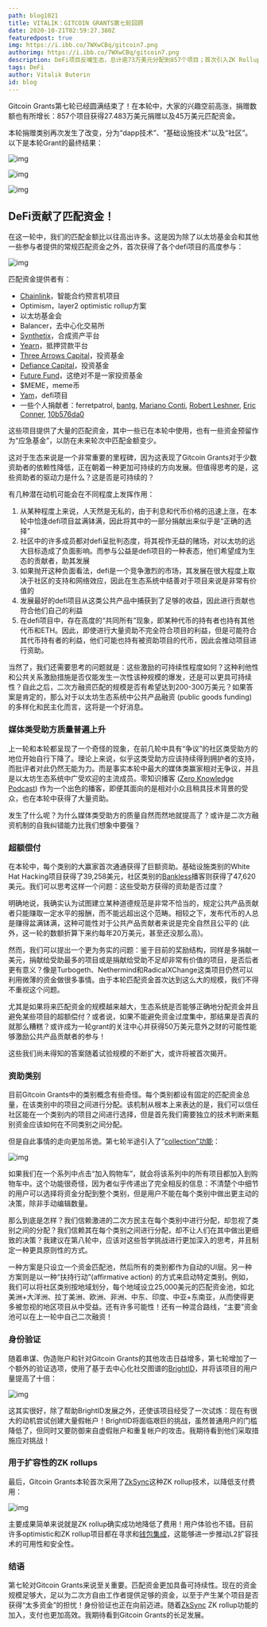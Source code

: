 ```yaml
---
path: blog1021
title: VITALIK：GITCOIN GRANTS第七轮回顾
date: 2020-10-21T02:59:27.380Z
featuredpost: true
img: https://i.ibb.co/7WXwCBq/gitcoin7.png
authorimg: https://i.ibb.co/7WXwCBq/gitcoin7.png
description: DeFi项目反哺生态，总计逾73万美元分配到857个项目；首次引入ZK Rollup降低手续费
tags: DeFi
author: Vitalik Buterin
id: blog
---
```





Gitcoin Grants第七轮已经圆满结束了！在本轮中，大家的兴趣空前高涨，捐赠数额也有所增长：857个项目获得27.483万美元捐赠以及45万美元匹配资金。

本轮捐赠类别再次发生了改变，分为“dapp技术”、“基础设施技术”以及“社区”。以下是本轮Grant的最终结果：

![img](round7-1.png)

![img](round7-2.png)

![img](round7-3.png)

## DeFi贡献了匹配资金！

在这一轮中，我们的匹配金额比以往高出许多。这是因为除了以太坊基金会和其他一些参与者提供的常规匹配资金之外，首次获得了各个defi项目的高度参与：

![img](round7-4.png)

匹配资金提供者有：

* [Chainlink](https://chain.link/)，智能合约预言机项目
* Optimism，layer2 optimistic rollup方案
* 以太坊基金会
* Balancer，去中心化交易所
* [Synthetix](https://synthetix.io/)，合成资产平台
* [Yearn](https://yearn.finance/)，抵押贷款平台
* [Three Arrows Capital](https://www.threearrowscap.com/about-us/)，投资基金
* [Defiance Capital](https://twitter.com/defiancecapital)，投资基金
* [Future Fund](https://twitter.com/future_fund_)，这绝对不是一家投资基金
* $MEME，meme币
* [Yam](https://yam.finance/)，defi项目
* 一些个人捐献者：ferretpatrol, [bantg](https://twitter.com/bantg/), [Mariano Conti](https://twitter.com/nanexcool/), [Robert Leshner](https://twitter.com/rleshner/), [Eric Conner](https://vitalik.ca/general/2020/10/18/twitter.com/econoar/), [10b576da0](https://twitter.com/10b57e6da0)

这些项目提供了大量的匹配资金，其中一些已在本轮中使用，也有一些资金预留作为“应急基金”，以防在未来轮次中匹配金额变少。

这对于生态来说是一个非常重要的里程碑，因为这表现了Gitcoin Grants对于少数资助者的依赖性降低，正在朝着一种更加可持续的方向发展。但值得思考的是，这些资助者的驱动力是什么？这是否是可持续的？

有几种潜在动机可能会在不同程度上发挥作用：

1. 从某种程度上来说，人天然是无私的，由于利息和代币价格的迅速上涨，在本轮中恰逢defi项目盆满钵满，因此将其中的一部分捐献出来似乎是“正确的选择”
2. 社区中的许多成员都对defi呈批判态度，将其视作无益的赌场，对以太坊的远大目标造成了负面影响。而参与公益是defi项目的一种表态，他们希望成为生态的贡献者，助其发展
3. 如果抛开这种负面看法，defi是一个竞争激烈的市场，其发展在很大程度上取决于社区的支持和网络效应，因此在生态系统中结善对于项目来说是非常有价值的
4. 发展最好的defi项目从这类公共产品中捕获到了足够的收益，因此进行贡献也符合他们自己的利益
5. 在defi项目中，存在高度的“共同所有”现象，即某种代币的持有者也持有其他代币和ETH。因此，即使进行大量资助不完全符合项目的利益，但是可能符合其代币持有者的利益，他们可能也持有被资助项目的代币，因此会推动项目进行资助。

当然了，我们还需要思考的问题就是：这些激励的可持续性程度如何？这种利他性和公共关系激励措施是否仅能发生一次性该种规模的爆发，还是可以更具可持续性？自此之后，二次方融资匹配的规模是否有希望达到200-300万美元？如果答案是肯定的，那么对于以太坊生态系统中公共产品融资 (public goods funding) 的多样化和民主化而言，这将是一个好消息。

### 媒体类受助方质量普遍上升

上一轮和本轮都呈现了一个奇怪的现象，在前几轮中具有“争议”的社区类受助方的地位开始自行下降了。理论上来说，似乎这类受助方应该持续得到拥护者的支持，而批评者对此仍然无能为力。而是事实本轮中最大的媒体类赢家相对无争议，并且是以太坊生态系统中广受欢迎的主流成员。零知识播客 ([Zero Knowledge Podcast](https://www.zeroknowledge.fm/)) 作为一个出色的播客，即便其面向的是相对小众且稍具技术背景的受众，也在本轮中获得了大量资助。

发生了什么呢？为什么媒体类受助方的质量自然而然地就提高了？或许是二次方融资机制的自我纠错能力比我们想象中要强？

### 超额偿付

在本轮中，每个类别的大赢家首次通通获得了巨额资助。基础设施类别的White Hat Hacking项目获得了39,258美元，社区类别的[Bankless](http://podcast.banklesshq.com/)播客则获得了47,620美元。我们可以思考这样一个问题：这些受助方获得的资助是否过度？

明确地说，我确实认为试图建立某种道德规范是非常不恰当的，规定公共产品贡献者只能赚取一定水平的报酬，而不能远超出这个范畴。相较之下，发布代币的人总是赚得盆满钵满，这种可能性对于公共产品贡献者来说是完全自然且公平的 (此外，这一轮的数额折算下来约每年20万美元，甚至还没那么高)。

然而，我们可以提出一个更为务实的问题：鉴于目前的奖励结构，同样是多捐献一美元，捐献给受助最多的项目或是捐献给受助不足却非常有价值的项目，是否后者更有意义？像是Turbogeth、Nethermind和RadicalXChange这类项目仍然可以利用微薄的资金做很多事情。由于本轮匹配资金首次达到这么大的规模，我们不得不重视这个问题。

尤其是如果将来匹配资金的规模越来越大，生态系统是否能够正确地分配资金并且避免某些项目的超额偿付？或者说，如果不能避免资金过度集中，那结果是否真的就那么糟糕？或许成为一轮grant的关注中心并获得50万美元意外之财的可能性能够激励公共产品贡献者的参与！

这些我们尚未得知的答案随着试验规模的不断扩大，或许将被首次揭开。

### 资助类别

目前Gitcoin Grants中的类别概念有些奇怪。每个类别都设有固定的匹配资金总量，在该类别中的项目之间进行分配。该机制从根本上来表达的是，我们可以信任社区能在一个类别内的项目之间进行选择，但是首先我们需要独立的技术判断来甄别资金应该如何在不同类别之间分配。

但是自此事情的走向更加吊诡。第七轮半途引入了“[collection”功能](https://gitcoin.co/grants/collections)：

![img](round7-5.png)

如果我们在一个系列中点击“加入购物车”，就会将该系列中的所有项目都加入到购物车中。这个功能很奇怪，因为者似乎传递出了完全相反的信息：不清楚个中细节的用户可以选择将资金分配到整个类别，但是用户不能在每个类别中做出更主动的决策，除非手动编辑数量。

那么到底是怎样？我们信赖激进的二次方民主在每个类别中进行分配，却忽视了类别之间的分配？我们信赖其在每个类别之间进行分配，却不让人们在其中做出更细致的决策？我建议在第八轮中，应该对这些哲学挑战进行更加深入的思考，并且制定一种更具原则性的方式。

一种方案是只设立一个资金匹配池，然后所有的类别都作为自动的UI层。另一种方案则是以一种“扶持行动”(affirmative action) 的方式来启动特定类别。例如，我们可以将社区类别按地域划分，每个地域设立25,000美元的匹配资金池，如北美洲+大洋洲、拉丁美洲、欧洲、非洲、中东、印度、中亚+东南亚，从而使得更多被忽视的地区项目从中受益。还有许多可能性！还有一种混合路线，“主要”资金池可以在上一轮中自己二次融资！

### 身份验证

随着串谋、伪造账户和针对Gitcoin Grants的其他攻击日益增多，第七轮增加了一个额外的验证选项，使用了基于去中心化社交图谱的[BrightID](https://www.brightid.org/)，并将该项目的用户量提高了十倍：

![img](round7-6.jpg)

这其实很好，除了帮助BrightID发展之外，还使该项目经受了一次试炼：现在有很大的动机尝试创建大量假帐户！BrightID将面临艰巨的挑战，虽然普通用户的门槛降低了，但同时又要防御来自虚假账户和重复帐户的攻击。我期待看到他们采取措施应对挑战！

### 用于扩容性的ZK rollups

最后，Gitcoin Grants本轮首次采用了[ZkSync](https://wallet.zksync.io/)这种ZK rollup技术，以降低支付费用：

![img](round7-7.png)

主要成果简单来说就是ZK rollup确实成功地降低了费用！用户体验也不错。目前许多optimistic和ZK rollup项目都在寻求和[钱包集成](https://www.theblockcrypto.com/linked/80744/coinbase-wallet-optimisms-layer-2-rollup)，这能够进一步推动L2扩容技术的可用性和安全性。

### 结语

第七轮对Gitcoin Grants来说至关重要。匹配资金更加具备可持续性。现在的资金规模足够大，足以为二次方自由工作者提供足够的资金，以至于产生某个项目是否获得“太多资金”的担忧！身份验证也正在向前迈进。随着[ZkSync](https://wallet.zksync.io/) ZK rollup功能的加入，支付也更加高效。我期待看到Gitcoin Grants的长足发展。